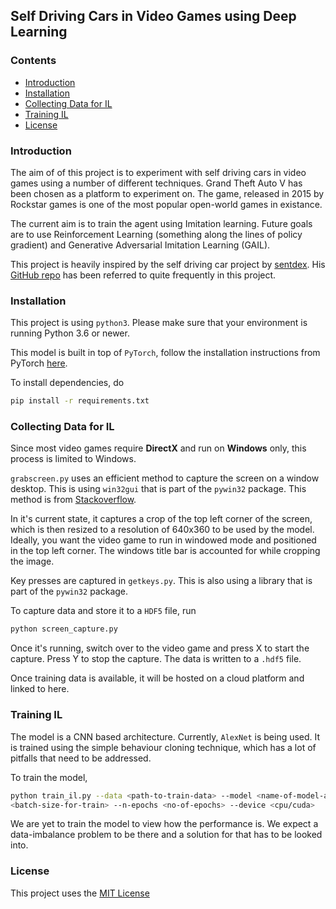 ## Self Driving Cars in Video Games using Deep Learning

### Contents
- [Introduction](#Introduction)
- [Installation](#Installation)
- [Collecting Data for IL](#Collecting-Data-for-IL)
- [Training IL](#Training-IL)
- [License](#License)

### Introduction
The aim of of this project is to experiment with self driving cars in video games using a number of different techniques. 
Grand Theft Auto V has been chosen as a platform to experiment on. The game, released in 2015 by Rockstar games is one of the most popular open-world games in existance.

The current aim is to train the agent using Imitation learning. Future goals are to use Reinforcement Learning (something along the lines of policy gradient) and Generative Adversarial Imitation Learning (GAIL).

This project is heavily inspired by the self driving car project by [sentdex](https://github.com/sentdex). His [GitHub repo](https://github.com/sentdex/pygta5) has been referred to quite frequently in this project.

### Installation
This project is using `python3`. Please make sure that your environment is running Python 3.6 or newer.

This model is built in top of `PyTorch`, follow the installation instructions from PyTorch [here](https://pytorch.org/get-started/locally/).

To install dependencies, do
```bash
pip install -r requirements.txt
```

### Collecting Data for IL
Since most video games require **DirectX** and run on **Windows** only, this process is limited to Windows.

`grabscreen.py` uses an efficient method to capture the screen on a window desktop. This is using `win32gui` that is part of the `pywin32` package. This method is from [Stackoverflow](https://stackoverflow.com/questions/3586046/fastest-way-to-take-a-screenshot-with-python-on-windows).

In it's current state, it captures a crop of the top left corner of the screen, which is then resized to a resolution of 640x360 to be used by the model. Ideally, you want the video game to run in windowed mode and positioned in the top left corner. The windows title bar is accounted for while cropping the image.

Key presses are captured in `getkeys.py`. This is also using a library that is part of the `pywin32` package.

To capture data and store it to a `HDF5` file, run
```bash
python screen_capture.py
```
Once it's running, switch over to the video game and press X to start the capture. Press Y to stop the capture. The data is written to a `.hdf5` file.

Once training data is available, it will be hosted on a cloud platform and linked to here.

### Training IL
The model is a CNN based architecture. Currently, `AlexNet` is being used. It is trained using the simple behaviour cloning technique, which has a lot of pitfalls that need to be addressed. 

To train the model,
```bash
python train_il.py --data <path-to-train-data> --model <name-of-model-architecture> --batch-size 
<batch-size-for-train> --n-epochs <no-of-epochs> --device <cpu/cuda>
```
We are yet to train the model to view how the performance is. We expect a data-imbalance problem to be there and a solution for that has to be looked into.

### License
This project uses the [MIT License](https://opensource.org/licenses/MIT)
